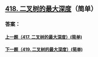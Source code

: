 ## [418. 二叉树的最大深度](https://leetcode-cn.com/problems/merge-two-sorted-lists/)（简单）





### 答案：



#### [上一题（417. 二叉树的最大深度）(简单)](https://github.com/sdwwld/leetCode/blob/master/src/main/java/com/wld/java/leetcode/leetCode0417.md)

#### [下一题（419. 二叉树的最大深度）(简单)](https://github.com/sdwwld/leetCode/blob/master/src/main/java/com/wld/java/leetcode/leetCode0419.md)